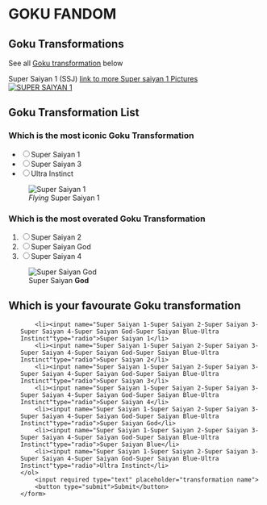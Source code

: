 <html>
<body>

<main>
  <h1> GOKU FANDOM </h1>
  <section>
    <h2> Goku Transformations </h2>
    <p> See all <a href="https://wallpapers.com/goku" target="_blank">Goku transformation</a> below </p>
    <p1> Super Saiyan 1  (SSJ) </p1>
    <a href= "https://wallpapercave.com/goku-super-saiyan-1-wallpapers">link to more Super saiyan 1 Pictures</a> 
    <a href= "https://wallpapercave.com/goku-super-saiyan-1-wallpapers"><img src = "C:\Users\ABBAS ZAIDI\Downloads\wp7683898.webp" alt="SUPER SAIYAN 1"></a>
</section>
<section>
    <h2> Goku Transformation List </h2>
    <h3> Which is the most iconic Goku Transformation </h3>
    <ul>
        <li> <input name="Super Saiyan 1-Super Saiyan 3-Ultra Instinct"type="radio">Super Saiyan 1</li>
        <li><input name="Super Saiyan 1-Super Saiyan 3-Ultra Instinct"type="radio">Super Saiyan 3</li>
        <li><input name="Super Saiyan 1-Super Saiyan 3-Ultra Instinct"type="radio">Ultra Instinct</li>
    </ul>
        <figure>
            <img src="C:\Users\ABBAS ZAIDI\Downloads\dragon-ball-z-super-saiyan-jwhapo11t89t1rkt.webp" alt="Super Saiyan 1">
            <figcaption> <em>Flying</em> Super Saiyan 1 </figcaption>
        </figure>
        <h3> Which is the most overated Goku Transformation </h3>
        <ol>
            <li><input name="Super Saiyan 2-Super Saiyan God-Super Saiyan 4"type="radio">Super Saiyan 2</li>
            <li><input name="Super Saiyan 2-Super Saiyan God-Super Saiyan 4"type="radio">Super Saiyan God</li>
            <li><input name="Super Saiyan 2-Super Saiyan God-Super Saiyan 4"type="radio">Super Saiyan 4</li>
        </ol>
    <figure> 
        <img element src="C:\Users\ABBAS ZAIDI\Downloads\download.jpg" alt="Super Saiyan God">
        <figcaption> Super Saiyan <strong>God</strong> </figcaption>
    </figure>


</section>
<section>
    <h2> Which is your favourate Goku transformation </h2>
    <form>
        <ol>

        <li><input name="Super Saiyan 1-Super Saiyan 2-Super Saiyan 3-Super Saiyan 4-Super Saiyan God-Super Saiyan Blue-Ultra Instinct"type="radio">Super Saiyan 1</li> 
        <li><input name="Super Saiyan 1-Super Saiyan 2-Super Saiyan 3-Super Saiyan 4-Super Saiyan God-Super Saiyan Blue-Ultra Instinct"type="radio">Super Saiyan 2</li>
        <li><input name="Super Saiyan 1-Super Saiyan 2-Super Saiyan 3-Super Saiyan 4-Super Saiyan God-Super Saiyan Blue-Ultra Instinct"type="radio">Super Saiyan 3</li>
        <li><input name="Super Saiyan 1-Super Saiyan 2-Super Saiyan 3-Super Saiyan 4-Super Saiyan God-Super Saiyan Blue-Ultra Instinct"type="radio">Super Saiyan 4</li>
        <li><input name="Super Saiyan 1-Super Saiyan 2-Super Saiyan 3-Super Saiyan 4-Super Saiyan God-Super Saiyan Blue-Ultra Instinct"type="radio">Super Saiyan God</li>
        <li><input name="Super Saiyan 1-Super Saiyan 2-Super Saiyan 3-Super Saiyan 4-Super Saiyan God-Super Saiyan Blue-Ultra Instinct"type="radio">Super Saiyan Blue</li>
        <li><input name="Super Saiyan 1-Super Saiyan 2-Super Saiyan 3-Super Saiyan 4-Super Saiyan God-Super Saiyan Blue-Ultra Instinct"type="radio">Ultra Instinct</li> 
    </ol>
        <input required type="text" placeholder="transformation name">
        <button type="submit">Submit</button>
    </form>
</section>

</main>

